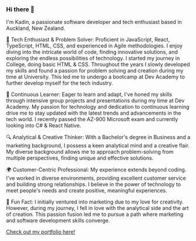 ### Hi there 👋

I'm Kadin, a passionate software developer and tech enthusiast based in Auckland, New Zealand.

🚀 Tech Enthusiast & Problem Solver: Proficient in JavaScript, React, TypeScript, HTML, CSS, and experienced in Agile methodologies. I enjoy diving into the intricate world of code, finding innovative solutions, and exploring the endless possibilities of technology. I started my journey in College, doing basic HTML & CSS. Throughout the years I slowly developed my skills and found a passion for problem solving and creation during my time at University. This led me to undergo a bootcamp at Dev Academy to further develop myself for the tech industry.

🌱 Continuous Learner: Eager to learn and adapt, I've honed my skills through intensive group projects and presentations during my time at Dev Academy. My passion for technology and dedication to continuous learning drive me to stay updated with the latest trends and advancements in the tech world. I recently passed the AZ-900 Microsoft exam and currently looking into C# & React Native.

🔍 Analytical & Creative Thinker: With a Bachelor's degree in Business and a marketing background, I possess a keen analytical mind and a creative flair. My diverse background allows me to approach problem-solving from multiple perspectives, finding unique and effective solutions.

🌍 Customer-Centric Professional: My experience extends beyond coding. I've worked in diverse environments, providing excellent customer service and building strong relationships. I believe in the power of technology to meet people's needs and create positive, meaningful experiences.

🎨 Fun Fact: I initially ventured into marketing due to my love for creativity. However, during my journey, I fell in love with the analytical side and the art of creation. This passion fusion led me to pursue a path where marketing and software development skills converge.

<a href="https://kadin-vo.netlify.app/">Check out my portfolio here! </a>
